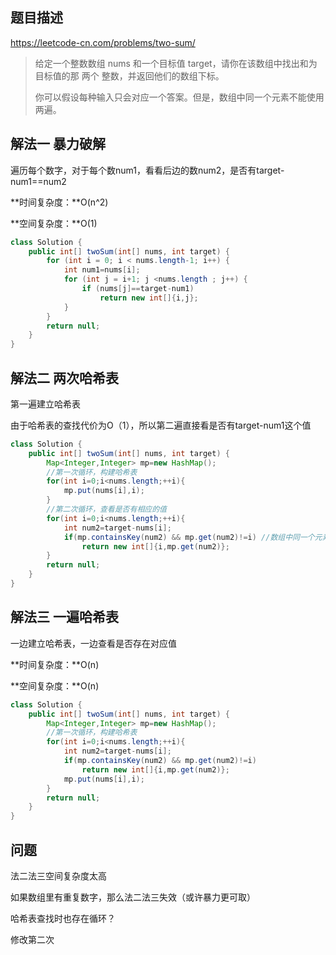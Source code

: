 ## 题目描述

https://leetcode-cn.com/problems/two-sum/

> 给定一个整数数组 nums 和一个目标值 target，请你在该数组中找出和为目标值的那 两个 整数，并返回他们的数组下标。
>
> 你可以假设每种输入只会对应一个答案。但是，数组中同一个元素不能使用两遍。
>

## 解法一	暴力破解

遍历每个数字，对于每个数num1，看看后边的数num2，是否有target-num1==num2

**时间复杂度：**O(n^2)

**空间复杂度：**O(1)

```java
class Solution {
    public int[] twoSum(int[] nums, int target) {
        for (int i = 0; i < nums.length-1; i++) {
            int num1=nums[i];
            for (int j = i+1; j <nums.length ; j++) {
                if (nums[j]==target-num1)
                    return new int[]{i,j};
            }
        }
        return null;
    }
}
```



## 解法二	两次哈希表

第一遍建立哈希表

由于哈希表的查找代价为O（1），所以第二遍直接看是否有target-num1这个值

```java
class Solution {
    public int[] twoSum(int[] nums, int target) {
        Map<Integer,Integer> mp=new HashMap();
        //第一次循环，构建哈希表
        for(int i=0;i<nums.length;++i){
            mp.put(nums[i],i);
        }
        //第二次循环，查看是否有相应的值
        for(int i=0;i<nums.length;++i){
            int num2=target-nums[i];
            if(mp.containsKey(num2) && mp.get(num2)!=i)	//数组中同一个元素不能使用两遍
                return new int[]{i,mp.get(num2)};
        }
        return null;
    }
}

```

## 解法三	一遍哈希表

一边建立哈希表，一边查看是否存在对应值

**时间复杂度：**O(n)

**空间复杂度：**O(n)

```java
class Solution {
    public int[] twoSum(int[] nums, int target) {
        Map<Integer,Integer> mp=new HashMap();
        //第一次循环，构建哈希表
        for(int i=0;i<nums.length;++i){
            int num2=target-nums[i];
            if(mp.containsKey(num2) && mp.get(num2)!=i)
                return new int[]{i,mp.get(num2)};
            mp.put(nums[i],i);
        }
        return null;
    }
}

```

## 问题

法二法三空间复杂度太高

如果数组里有重复数字，那么法二法三失效（或许暴力更可取）

哈希表查找时也存在循环？

修改第二次